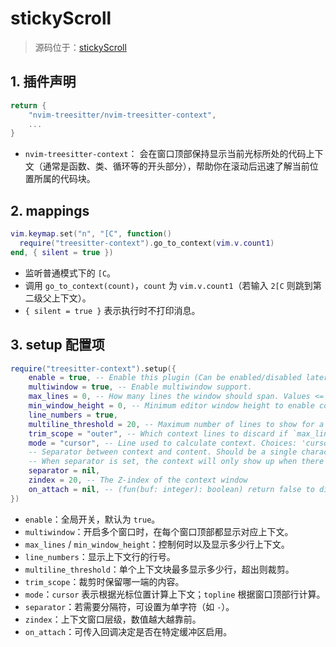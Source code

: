 # stickyScroll

> 源码位于：[stickyScroll](../../lua/plugins/stickyScroll.lua)

## 1. 插件声明

```lua
return {
	"nvim-treesitter/nvim-treesitter-context",
    ... 
}
```

* `nvim-treesitter-context`： 会在窗口顶部保持显示当前光标所处的代码上下文（通常是函数、类、循环等的开头部分），帮助你在滚动后迅速了解当前位置所属的代码块。

## 2. mappings

```lua
vim.keymap.set("n", "[C", function()
  require("treesitter-context").go_to_context(vim.v.count1)
end, { silent = true })
```

* 监听普通模式下的 `[C`。
* 调用 `go_to_context(count)`，`count` 为 `vim.v.count1`（若输入 `2[C` 则跳到第二级父上下文）。
* `{ silent = true }` 表示执行时不打印消息。

## 3. setup 配置项

```lua
require("treesitter-context").setup({
	enable = true, -- Enable this plugin (Can be enabled/disabled later via commands)
	multiwindow = true, -- Enable multiwindow support.
	max_lines = 0, -- How many lines the window should span. Values <= 0 mean no limit.
	min_window_height = 0, -- Minimum editor window height to enable context. Values <= 0 mean no limit.
	line_numbers = true,
	multiline_threshold = 20, -- Maximum number of lines to show for a single context
	trim_scope = "outer", -- Which context lines to discard if `max_lines` is exceeded. Choices: 'inner', 'outer'
	mode = "cursor", -- Line used to calculate context. Choices: 'cursor', 'topline'
	-- Separator between context and content. Should be a single character string, like '-'.
	-- When separator is set, the context will only show up when there are at least 2 lines above cursorline.
	separator = nil,
	zindex = 20, -- The Z-index of the context window
	on_attach = nil, -- (fun(buf: integer): boolean) return false to disable attaching
})
```

* `enable`：全局开关，默认为 `true`。
* `multiwindow`：开启多个窗口时，在每个窗口顶部都显示对应上下文。
* `max_lines` / `min_window_height`：控制何时以及显示多少行上下文。
* `line_numbers`：显示上下文行的行号。
* `multiline_threshold`：单个上下文块最多显示多少行，超出则裁剪。
* `trim_scope`：裁剪时保留哪一端的内容。
* `mode`：`cursor` 表示根据光标位置计算上下文；`topline` 根据窗口顶部行计算。
* `separator`：若需要分隔符，可设置为单字符（如 `-`）。
* `zindex`：上下文窗口层级，数值越大越靠前。
* `on_attach`：可传入回调决定是否在特定缓冲区启用。
